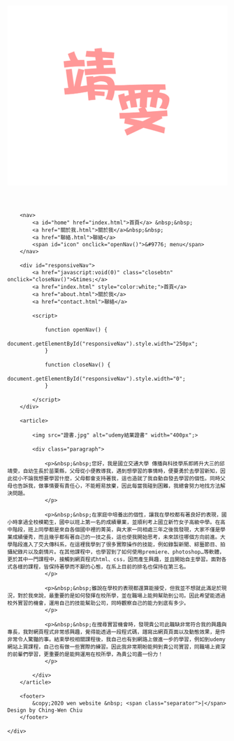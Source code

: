 <!DOCTYPE html>
<html lang="zh-Hant-TW">

<head>
    <meta charset="UTF-8">
    <meta name="viewport" content="width=device-width, initial-scale=1.0">
    <title>靖雯的網站</title>
    <link rel="stylesheet" href="首頁.css">
    <link rel="icon" href="icon.png">
</head>

<body>
    <div class="container">
        <header>
            <img src="logo.png" alt="logo">
        </header>

        <nav>
            <a id="home" href="index.html">首頁</a> &nbsp;&nbsp;
            <a href="關於我.html">關於我</a>&nbsp;&nbsp;
            <a href="聯絡.html">聯絡</a>
            <span id="icon" onclick="openNav()">&#9776; menu</span>
        </nav>

        <div id="responsiveNav">
            <a href="javascript:void(0)" class="closebtn" onclick="closeNav()">&times;</a>
            <a href="index.html" style="color:white;">首頁</a>
            <a href="about.html">關於我</a>
            <a href="contact.html">聯絡</a>

            <script>

                function openNav() {
                    document.getElementById("responsiveNav").style.width="250px";
                }

                function closeNav() {
                    document.getElementById("responsiveNav").style.width="0";
                }

            </script>
        </div>

        <article>

            <img src="證書.jpg" alt="udemy結業證書" width="400px";>

            <div class="paragraph">

                <p>&nbsp;&nbsp;您好，我是國立交通大學 傳播與科技學系即將升大三的邱靖雯，自幼生長於苗栗縣，父母從小便教導我，遇到想學習的事情時，便要勇於去學習新知，因此從小不論我想要學習什麼，父母都會支持著我，這也造就了我自動自發去學習的個性。同時父母也告訴我，做事情要有責任心，不能輕易放棄，因此每當我碰到困難，我總會努力地找方法解決問題。
                </p>

                <p>&nbsp;&nbsp;在家庭中培養出的個性，讓我在學校都有著良好的表現，國小時拿過全校模範生，國中以班上第一名的成績畢業，並順利考上國立新竹女子高級中學。在高中階段，班上同學都是來自各個國中裡的菁英，與大家一同相處三年之後我發現，大家不僅是學業成績優秀，而且幾乎都有著自己的一技之長，這也使我開始思考，未來該往哪個方向前進。大學階段進入了交大傳科系，在這裡我學到了很多實際操作的技能，例如錄製新聞、綜藝節目、拍攝紀錄片以及劇情片。在其他課程中，也學習到了如何使用premiere、photoshop…等軟體，更於其中一門課程中，接觸到網頁程式html、css，因而產生興趣，並且開始自主學習。面對各式各樣的課程，皆保持著學而不厭的心態，在系上目前的排名也保持在第三名。
                </p>

                <p>&nbsp;&nbsp;雖說在學校的表現都還算能接受，但我並不想就此滿足於現況，對於我來說，最重要的是如何發揮在校所學，並在職場上能夠幫助到公司。因此希望能透過校外實習的機會，運用自己的技能幫助公司，同時觀察自己的能力到底有多少。
                </p>

                <p>&nbsp;&nbsp;在搜尋實習機會時，發現貴公司此職缺非常符合我的興趣與專長，我對網頁程式非常感興趣，覺得能透過一段程式碼，譜寫出網頁頁面以及動態效果，是件非常令人驚豔的事。結束學校相關課程後，我自己也有到網路上做進一步的學習，例如到udemy網站上買課程，自己也有做一些實際的練習。因此我非常期盼能夠到貴公司實習，同職場上資深的前輩們學習，更重要的是能夠運用在校所學，為貴公司盡一份力！
                </p>

            </div>
        </article>

        <footer>
            &copy;2020 wen website &nbsp; <span class="separator">|</span> Design by Ching-Wen Chiu
        </footer>

    </div>

</body>

</html>

